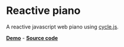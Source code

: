 # Reactive piano
A reactive javascript web piano using [cycle.js](https://cycle.js.org).

[**Demo**](https://reactive-piano.vogelino.com/) - [**Source code**](https://github.com/vogelino/reactive-piano)
